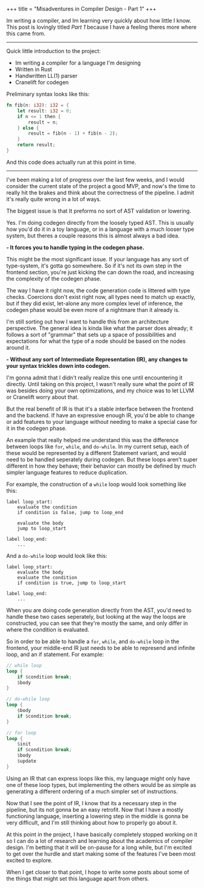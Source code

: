 
+++
title = "Misadventures in Compiler Design - Part 1"
+++

Im writing a compiler, and Im learning very quickly about how little I know.
This post is lovingly titled *Part 1* because I have a feeling theres more where this came from.

<!-- more -->

---

Quick little introduction to the project:
- Im writing a compiler for a language I'm designing
- Written in Rust
- Handwritten LL(1) parser
- Cranelift for codegen

Preliminary syntax looks like this:

```rust
fn fib(n: i32): i32 = {
    let result: i32 = 0;
    if n <= 1 then {
        result = n;
    } else {
        result = fib(n - 1) + fib(n - 2);
    }
    return result;
}
```

And this code does actually run at this point in time.

---

I've been making a lot of progress over the last few weeks, and I would consider the current state of the project a good MVP, and now's the time to really hit the brakes and think about the correctness of the pipeline. I admit it's really quite wrong in a lot of ways.

The biggest issue is that It preforms no sort of AST validation or lowering.

Yes. I'm doing codegen directly from the loosely typed AST. This is usually how you'd do it in a toy language, or in a language with a much looser type system, but theres a couple reasons this is almost always a bad idea.

**- It forces you to handle typing in the codegen phase.**

This might be the most significant issue. If your language has any sort of type-system, it's gotta go somewhere. So if it's not its own step in the frontend section, you're just kicking the can down the road, and increasing the complexity of the codegen phase.

The way I have it right now, the code generation code is littered with type checks. Coercions don't exist right now, all types need to match up exactly, but if they did exist, let-alone any more complex level of inference, the codegen phase would be even more of a nightmare than it already is.

I'm still sorting out how I want to handle this from an architecture perspective. The general idea is kinda like what the parser does already;
it follows a sort of "grammar" that sets up a space of possibilities and expectations for what the type of a node should be based on the nodes around it.


**- Without any sort of Intermediate Representation (IR), any changes to your syntax trickles down into codegen.**

I'm gonna admit that I didn't really realize this one until encountering it directly. Until taking on this project, I wasn't really sure what the point of IR was besides doing your own optimizations, and my choice was to let LLVM or Cranelift worry about that.

But the real benefit of IR is that it's a stable interface between the frontend and the backend. If have an expressive enough IR, you'd be able to change or add features to your language without needing to make a special case for it in the codegen phase.

An example that really helped me understand this was the difference between loops like `for`, `while`, and `do-while`. In my current setup, each of these would be represented by a different Statement variant, and would need to be handled seperately during codegen. But these loops aren't super different in how they behave; their behavior can mostly be defined by much simpler language features to reduce duplication.

For example, the construction of a `while` loop would look something like this:

```
label loop_start:
    evaluate the condition
    if condition is false, jump to loop_end

    evaluate the body
    jump to loop_start

label loop_end:
    ...
```

And a `do-while` loop would look like this:

```
label loop_start:
    evaluate the body
    evaluate the condition
    if condition is true, jump to loop_start

label loop_end:
    ...
```

When you are doing code generation directly from the AST, you'd need to handle these two cases seperately, but looking at the way the loops are constructed, you can see that they're mostly the same, and only differ in where the condition is evaluated.

So in order to be able to handle a `for`, `while`, and `do-while` loop in the frontend, your middle-end IR just needs to be able to represend and infinite loop, and an if statement. For example:

```rust
// while loop
loop {
    if $condition break;
    $body
}

// do-while loop
loop {
    $body
    if $condition break;
}

// for loop
loop {
    $init
    if $condition break;
    $body
    $update
}
```

Using an IR that can express loops like this, my language might only have one of these loop types, but implementing the others would be as simple as generating a different ordering of a much simpler set of instructions.

Now that I see the point of IR, I know that its a necessary step in the pipeline, but its not gonna be an easy retrofit. Now that I have a mostly functioning language, inserting a lowering step in the middle is gonna be very difficult, and I'm still thinking about how to properly go about it.

At this point in the project, I have basically completely stopped working on it so I can do a lot of research and learning about the academics of compiler design.
I'm betting that it will be on-pause for a long while, but I'm excited to get over the hurdle and start making some of the features I've been most excited to explore.

When I get closer to that point, I hope to write some posts about some of the things that might set this language apart from others.
